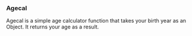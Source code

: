 ### Agecal
Agecal is a simple age calculator function that takes your birth year as an Object.
It returns your age as a result.
